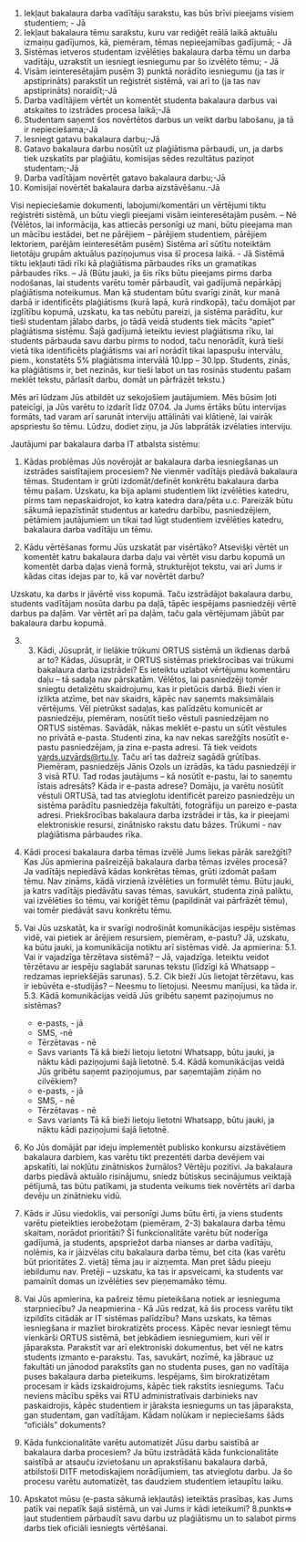 1) Iekļaut bakalaura darba vadītāju sarakstu, kas būs brīvi pieejams visiem studentiem; - Jā
2) Iekļaut bakalaura tēmu sarakstu, kuru var rediģēt reālā laikā aktuālu izmaiņu gadījumos, kā, piemēram, tēmas nepieejamības gadījumā; - Jā
3) Sistēmas ietveros studentam izvēlēties bakalaura darba tēmu un darba vadītāju, uzrakstīt un iesniegt iesniegumu par šo izvēlēto tēmu; - Jā
4) Visām ieinteresētajām pusēm 3) punktā norādīto iesniegumu (ja tas ir apstiprināts) parakstīt un reģistrēt sistēmā, vai arī to (ja tas nav apstiprināts) noraidīt;-Jā
5) Darba vadītājiem vērtēt un komentēt studenta bakalaura darbus vai atskaites to izstrādes procesa laikā;-Jā
6) Studentam saņemt šos novērtētos darbus un veikt darbu labošanu, ja tā ir nepieciešama;-Jā
7) Iesniegt gatavu bakalaura darbu;-Jā
8) Gatavo bakalaura darbu nosūtīt uz plaģiātisma pārbaudi, un, ja darbs tiek uzskatīts par plaģiātu, komisijas sēdes rezultātus paziņot studentam;-Jā
9) Darba vadītājam novērtēt gatavo bakalaura darbu;-Jā
10) Komisijai novērtēt bakalaura darba aizstāvēšanu.-Jā

Visi nepieciešamie dokumenti, labojumi/komentāri un vērtējumi tiktu reģistrēti sistēmā, un būtu viegli pieejami visām ieinteresētajām pusēm. – Nē (Vēlētos, lai informācija, kas attiecās personīgi uz mani, būtu pieejama man un mācību iestādei, bet ne pārējiem – pārējiem studentiem, pārējiem lektoriem, parējām ieinteresētām pusēm) 
Sistēma arī sūtītu noteiktām lietotāju grupām aktuālus paziņojumus visa šī procesa laikā. - Jā
Sistēmā tiktu iekļauti tādi rīki kā plaģiātisma pārbaudes rīks un gramatikas pārbaudes rīks. – Jā (Būtu jauki, ja šis rīks būtu pieejams pirms darba nodošanas, lai students varētu tomēr pārbaudīt, vai gadījumā nepārkāpj plaģiātisma noteikumus. Man kā studentam būtu svarīgi zināt, kur manā darbā ir identificēts plaģiātisms (kurā lapā, kurā rindkopā), taču domājot par izglītību kopumā, uzskatu, ka tas nebūtu pareizi, ja sistēma parādītu, kur tieši studentam jālabo darbs, jo tādā veidā students tiek mācīts “apiet” plaģiātisma sistēmu. Šajā gadījumā ieteiktu ieviest plaģiātisma rīku, lai students pārbauda savu darbu pirms to nodod, taču nenorādīt, kurā tieši vietā tika identificēts plaģiātisms vai arī norādīt tikai lapaspušu intervālu, piem., konstatēts 5% plaģiātisma intervālā 10.lpp – 30.lpp. Students, zinās, ka plaģiātisms ir, bet nezinās, kur tieši labot un tas rosinās studentu pašam meklēt tekstu, pārlasīt darbu,  domāt un pārfrāzēt tekstu.)

Mēs arī lūdzam Jūs atbildēt uz sekojošiem jautājumiem. Mēs būsim ļoti pateicīgi, ja Jūs varētu to izdarīt līdz 07.04. Ja Jums ērtāks būtu intervijas formāts, tad varam arī sarunāt interviju attālināti vai klātienē, lai vairāk apspriestu šo tēmu. Lūdzu, dodiet ziņu, ja Jūs labprātāk izvēlaties interviju.

Jautājumi par bakalaura darba IT atbalsta sistēmu:

1.	Kādas problēmas Jūs novērojāt ar bakalaura darba iesniegšanas un izstrādes saistītajiem procesiem?
Ne vienmēr vadītājs piedāvā bakalaura tēmas. Studentam ir grūti izdomāt/definēt konkrētu bakalaura darba tēmu pašam. 
Uzskatu, ka bija aplami studentiem likt izvēlēties katedru, pirms tam nepaskaidrojot, ko katra katedra dara/pēta u.c. Pareizāk būtu sākumā iepazīstināt studentus ar katedru darbību, pasniedzējiem, pētāmiem jautājumiem un tikai tad lūgt studentiem izvēlēties katedru, bakalaura darba vadītāju un tēmu. 

2.	Kādu vērtēšanas formu Jūs uzskatāt par visērtāko? Atsevišķi vērtēt un komentēt katru bakalaura darba daļu vai vērtēt visu darbu kopumā un komentēt darba daļas vienā formā, strukturējot tekstu, vai arī Jums ir kādas citas idejas par to, kā var novērtēt darbu?

Uzskatu, ka darbs ir jāvērtē viss kopumā. Taču izstrādājot bakalaura darbu, students vadītājam nosūta darbu pa daļā, tāpēc iespējams pasniedzēji vērtē darbus pa daļām. Var vērtēt arī pa daļām, taču gala vērtējumam jābūt par bakalaura darbu kopumā.

3.	3. Kādi, Jūsuprāt, ir lielākie trūkumi ORTUS sistēmā un ikdienas darbā ar to? Kādas, Jūsuprāt, ir ORTUS sistēmas priekšrocības vai trūkumi bakalaura darba izstrādei?
Es ieteiktu uzlabot vērtējumu komentāru daļu – tā sadaļa nav pārskatām. Vēlētos, lai pasniedzēji tomēr sniegtu detalizētu skaidrojumu, kas ir pietūcis darbā. Bieži vien ir izlikta atzīme, bet nav skaidrs, kāpēc nav saņemts maksimālais vērtējums. 
Vēl pietrūkst sadaļas, kas palīdzētu komunicēt ar pasniedzēju, piemēram, nosūtīt tiešo vēstuli pasniedzējam no ORTUS sistēmas. Savādāk, nākas meklēt e-pastu un sūtīt vēstules no privātā e-pasta. Studenti zina, ka nav nekas sarežģīts nosūtīt e-pastu pasniedzējam, ja zina e-pasta adresi. Tā tiek veidots vaŗds.uzvārds@rtu.lv. Taču arī tas dažreiz sagādā grūtības. Piemēram, pasniedzējs Jānis Ozols un izrādās, ka tādu pasniedzēji ir 3 visā RTU. Tad rodas jautājums – kā nosūtīt e-pastu, lai to saņemtu īstais adresāts? Kāda ir e-pasta adrese? Domāju, ja varētu nosūtīt vēstuli ORTUSā, tad tas atvieglotu identificēt pareizo pasniedzēju un sistēma parādītu pasniedzēja fakultāti, fotogrāfiju un pareizo e-pasta adresi. 
Priekšrocības bakalaura darba izstrādei ir tās, ka ir pieejami elektroniskie resursi, zinātnisko rakstu datu bāzes. Trūkumi  - nav plaģiātisma pārbaudes rīka.

4.	Kādi procesi bakalaura darba tēmas izvēlē Jums liekas pārāk sarežģīti? Kas Jūs apmierina pašreizējā bakalaura darba tēmas izvēles procesā?
Ja vadītājs nepiedāvā kādas konkrētas tēmas, grūti izdomāt pašam tēmu. Nav zināms, kādā virzienā izvēlēties un formulēt tēmu. Būtu jauki, ja katrs vadītājs piedāvātu savas tēmas, savukārt, studenta ziņā paliktu, vai izvēlēties šo tēmu, vai koriģēt tēmu (papildināt vai pārfrāzēt tēmu),  vai tomēr piedāvāt savu konkrētu tēmu.

5.	Vai Jūs uzskatāt, ka ir svarīgi nodrošināt komunikācijas iespēju sistēmas vidē, vai pietiek ar ārējiem resursiem, piemēram, e-pastu?
Jā, uzskatu, ka būtu jauki, ja komunikācija notiktu arī sistēmas vidē.
    Ja apmierina:
    5.1. Vai ir vajadzīga tērzētava sistēmā? – Jā, vajadzīga. Ieteiktu veidot tērzētavu ar iespēju saglabāt sarunas tekstu (līdzīgi kā Whatsapp – redzamas iepriekšējās sarunas). 
    5.2. Cik bieži Jūs lietojat tērzētavu, kas ir iebūvēta e-studijās? – Neesmu to lietojusi. Neesmu manījusi, ka tāda ir.
    5.3. Kādā komunikācijas veidā Jūs gribētu saņemt paziņojumus no sistēmas? 
       - e-pasts, - jā
       - SMS, -nē
       - Tērzētavas - nē
       - Savs variants Tā kā bieži lietoju lietotni Whatsapp, būtu jauki, ja nāktu kādi paziņojumi šajā lietotnē.
    5.4. Kādā komunikācijas veidā Jūs gribētu saņemt paziņojumus, par saņemtajām ziņām no cilvēkiem?
       - e-pasts, - jā
       - SMS, - nē
       - Tērzētavas - nē
       - Savs variants Tā kā bieži lietoju lietotni Whatsapp, būtu jauki, ja nāktu kādi paziņojumi šajā lietotnē.


6.	Ko Jūs domājāt par ideju implementēt publisko konkursu aizstāvētiem bakalaura darbiem, kas varētu tikt prezentēti darba devējiem vai apskatīti, lai nokļūtu zinātniskos žurnālos?
Vērtēju pozitīvi. Ja bakalaura darbs piedāvā aktuālo risinājumu, sniedz būtiskus secinājumus veiktajā pētījumā, tas būtu patīkami, ja studenta veikums tiek novērtēts arī darba devēju un zinātnieku vidū. 
7.	Kāds ir Jūsu viedoklis, vai personīgi Jums būtu ērti, ja viens students varētu pieteikties ierobežotam (piemēram, 2-3) bakalaura darba tēmu skaitam, norādot prioritāti? Šī funkcionalitāte varētu būt noderīga gadījumā, ja students, apspriežot darba nianses ar darba vadītāju, nolēmis, ka ir jāizvēlas citu bakalaura darba tēmu, bet cita (kas varētu būt prioritātes 2. vietā) tēma jau ir aizņemta. 
Man pret šādu pieeju iebildumu nav. Pretēji – uzskatu, ka tas ir apsveicami, ka students var pamainīt domas un izvēlēties sev pieņemamāko tēmu.

8.	Vai Jūs apmierina, ka pašreiz tēmu pieteikšana notiek ar iesnieguma starpniecību?
    Ja neapmierina - Kā Jūs redzat, kā šis process varētu tikt izpildīts citādāk ar IT sistēmas palīdzību?
Mans uzskats, ka tēmas iesniegšana ir mazliet birokratizēts process. Kāpēc nevar iesniegt tēmu vienkārši ORTUS sistēmā, bet jebkādiem iesniegumiem, kuri vēl ir jāparaksta. Parakstīt var arī elektroniski dokumentus, bet vēl ne katrs students izmanto e-parakstu. Tas, savukārt, nozīmē, ka jābrauc uz fakultāti un jānodod parakstīts gan no studenta puses, gan no vadītāja puses bakalaura darba pieteikums.  Iespējams, šim birokratizētam procesam ir kāds izskaidrojums, kāpēc tiek rakstīts iesniegums. Taču neviens mācību spēks vai RTU administratīvais darbinieks nav paskaidrojis, kāpēc studentiem ir jāraksta iesniegums un tas jāparaksta, gan studentam, gan vadītājam. Kādam nolūkam ir nepieciešams šāds “oficiāls” dokuments?

9.	Kāda funkcionalitāte varētu automatizēt Jūsu darbu saistībā ar bakalaura darba procesiem?
Ja būtu izstrādātā kāda funkcionalitāte saistībā ar atsauču izvietošanu un aprakstīšanu bakalaura darbā, atbilstoši DITF metodiskajiem norādījumiem, tas atvieglotu darbu. Ja šo procesu varētu automatizēt, tas daudziem studentiem ietaupītu laiku.

10.	Apskatot mūsu (e-pasta sākumā iekļautās) ieteiktās prasības, kas Jums patīk vai nepatīk šajā sistēmā, un vai Jums ir kādi ieteikumi?
8.punkts=> ļaut studentiem pārbaudīt savu darbu uz plaģiātismu un to salabot pirms darbs tiek oficiāli iesniegts vērtēšanai.



